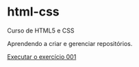 # html-css
 Curso de HTML5 e CSS

Aprendendo a criar e gerenciar repositórios.

<a href= "https://tidalz.github.io/html-css/exercicios/ex001/index.html"> Executar o exercício 001 </a>